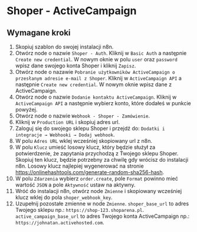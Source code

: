 # Shoper - ActiveCampaign

## Wymagane kroki
1. Skopiuj szablon do swojej instalacji n8n.
1. Otwórz node o nazwie `Shoper - Auth`. Kliknij w `Basic Auth` a następnie `Create new credential`. W nowym oknie w polu `user` oraz `password` wpisz dane swojego konta Shoper i kliknij `Zapisz`.
1. Otwórz node o nazawie `Pobranie użytkowników ActiveCampaign o przesłanym adresie e-mail z Shoper`. Kliknij w `ActiveCampaign API` a następnie `Create new credential`. W nowym oknie wpisz dane z ActiveCampaign.
1. Otwórz node o nazwie `Dodanie kontaktu ActiveCampaign`. Kliknij w `ActiveCampaign API` a następnie wybierz konto, które dodałeś w punkcie powyżej.
1. Otwórz node o nazwie `Webhook - Shoper - Zamówienie`.
1. Kliknij w `Production URL` i skopiuj adres url.
1. Zaloguj się do swojego sklepu Shoper i przejdź do: `Dodatki i integracje → Webhooki → Dodaj webhook`.
1. W polu `Adres URL` wklej wcześniej skopiowany url z n8n.
1. W polu `Klucz` umieść losowy klucz, który będzie służył za potwierdzenie, że zapytania przychodzą z Twojego sklepu Shoper.
Skopiuj ten klucz, będzie potrzebny za chwilę gdy wrócisz do instalacji n8n.
Losowy klucz najlepiej wygenerować na stronie https://onlinehashtools.com/generate-random-sha256-hash.
1. W polu `Zdarzenia` wybierz `order.create`, pole `Format` powinno mieć wartość `JSON` a pole `Aktywność` ustaw na aktywny.
1. Wróć do instalacji n8n, otwórz node `Zmienne` i skopiowany wcześniej klucz wklej do pola `shoper_webhook_key`.
1. Uzupełnij pozostałe zmienne w node `Zmienne`. `shoper_base_url` to adres Twojego sklepu np.: `https://shop-123.shoparena.pl`.
`active_campaign_base_url` to adres Twojego konta ActiveCampaign np.: `https://johnatan.activehosted.com`.


